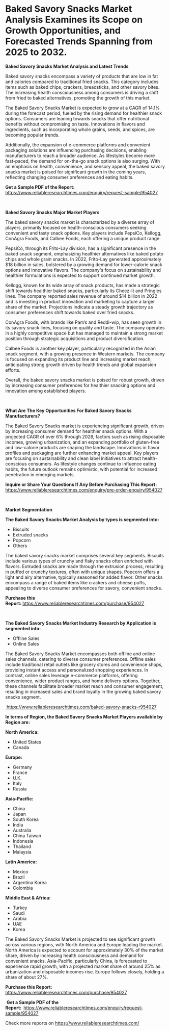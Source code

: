 <p><h1>Baked Savory Snacks Market Analysis Examines its Scope on Growth Opportunities, and Forecasted Trends Spanning from 2025 to 2032.</h1></p><p><strong>Baked Savory Snacks Market Analysis and Latest Trends</strong></p>
<p><p>Baked savory snacks encompass a variety of products that are low in fat and calories compared to traditional fried snacks. This category includes items such as baked chips, crackers, breadsticks, and other savory bites. The increasing health consciousness among consumers is driving a shift from fried to baked alternatives, promoting the growth of this market.</p><p>The Baked Savory Snacks Market is expected to grow at a CAGR of 14.1% during the forecast period, fueled by the rising demand for healthier snack options. Consumers are leaning towards snacks that offer nutritional benefits without compromising on taste. Innovations in flavors and ingredients, such as incorporating whole grains, seeds, and spices, are becoming popular trends. </p><p>Additionally, the expansion of e-commerce platforms and convenient packaging solutions are influencing purchasing decisions, enabling manufacturers to reach a broader audience. As lifestyles become more fast-paced, the demand for on-the-go snack options is also surging. With an emphasis on health, convenience, and sensory appeal, the baked savory snacks market is poised for significant growth in the coming years, reflecting changing consumer preferences and eating habits.</p></p>
<p><strong>Get a Sample PDF of the Report:&nbsp;</strong> <a href="https://www.reliableresearchtimes.com/enquiry/request-sample/954027?utm_campaign=3227&utm_medium=2&utm_source=Github&utm_content=ia&utm_term=07032025&utm_id=baked-savory-snacks">https://www.reliableresearchtimes.com/enquiry/request-sample/954027</a></p>
<p>&nbsp;</p>
<p><strong>Baked Savory Snacks Major Market Players</strong></p>
<p><p>The baked savory snacks market is characterized by a diverse array of players, primarily focused on health-conscious consumers seeking convenient and tasty snack options. Key players include PepsiCo, Kellogg, ConAgra Foods, and Calbee Foods, each offering a unique product range.</p><p>PepsiCo, through its Frito-Lay division, has a significant presence in the baked snack segment, emphasizing healthier alternatives like baked potato chips and whole grain snacks. In 2022, Frito-Lay generated approximately $18 billion in sales, bolstered by a growing demand for lower-calorie snack options and innovative flavors. The company's focus on sustainability and healthier formulations is expected to support continued market growth.</p><p>Kellogg, known for its wide array of snack products, has made a strategic shift towards healthier baked snacks, particularly its Cheez-It and Pringles lines. The company reported sales revenue of around $14 billion in 2022 and is investing in product innovation and marketing to capture a larger share of the market. Projections indicate a steady growth trajectory as consumer preferences shift towards baked over fried snacks.</p><p>ConAgra Foods, with brands like Pam’s and Reddi-wip, has seen growth in its savory snack lines, focusing on quality and taste. The company operates in a highly competitive space but has managed to maintain a strong market position through strategic acquisitions and product diversification.</p><p>Calbee Foods is another key player, particularly recognized in the Asian snack segment, with a growing presence in Western markets. The company is focused on expanding its product line and increasing market reach, anticipating strong growth driven by health trends and global expansion efforts.</p><p>Overall, the baked savory snacks market is poised for robust growth, driven by increasing consumer preferences for healthier snacking options and innovation among established players.</p></p>
<p>&nbsp;</p>
<p><strong>What Are The Key Opportunities For Baked Savory Snacks Manufacturers?</strong></p>
<p><p>The Baked Savory Snacks market is experiencing significant growth, driven by increasing consumer demand for healthier snack options. With a projected CAGR of over 6% through 2028, factors such as rising disposable incomes, growing urbanization, and an expanding portfolio of gluten-free and low-calorie products are shaping the landscape. Innovations in flavor profiles and packaging are further enhancing market appeal. Key players are focusing on sustainability and clean label initiatives to attract health-conscious consumers. As lifestyle changes continue to influence eating habits, the future outlook remains optimistic, with potential for increased penetration in emerging markets.</p></p>
<p><strong>Inquire or Share Your Questions If Any Before Purchasing This Report:</strong> <a href="https://www.reliableresearchtimes.com/enquiry/pre-order-enquiry/954027?utm_campaign=3227&utm_medium=2&utm_source=Github&utm_content=ia&utm_term=07032025&utm_id=baked-savory-snacks">https://www.reliableresearchtimes.com/enquiry/pre-order-enquiry/954027</a></p>
<p>&nbsp;</p>
<p><strong>Market Segmentation</strong></p>
<p><strong>The Baked Savory Snacks Market Analysis by types is segmented into:</strong></p>
<p><ul><li>Biscuits</li><li>Extruded snacks</li><li>Popcorn</li><li>Others</li></ul></p>
<p><p>The baked savory snacks market comprises several key segments. Biscuits include various types of crunchy and flaky snacks often enriched with flavors. Extruded snacks are made through the extrusion process, resulting in puffed or crunchy textures, often with unique shapes. Popcorn offers a light and airy alternative, typically seasoned for added flavor. Other snacks encompass a range of baked items like crackers and cheese puffs, appealing to diverse consumer preferences for savory, convenient snacks.</p></p>
<p><strong>Purchase this Report:&nbsp;</strong><a href="https://www.reliableresearchtimes.com/purchase/954027?utm_campaign=3227&utm_medium=2&utm_source=Github&utm_content=ia&utm_term=07032025&utm_id=baked-savory-snacks">https://www.reliableresearchtimes.com/purchase/954027</a></p>
<p>&nbsp;</p>
<p><strong>The Baked Savory Snacks Market Industry Research by Application is segmented into:</strong></p>
<p><ul><li>Offline Sales</li><li>Online Sales</li></ul></p>
<p><p>The Baked Savory Snacks Market encompasses both offline and online sales channels, catering to diverse consumer preferences. Offline sales include traditional retail outlets like grocery stores and convenience shops, providing instant access and personalized shopping experiences. In contrast, online sales leverage e-commerce platforms, offering convenience, wider product ranges, and home delivery options. Together, these channels facilitate broader market reach and consumer engagement, resulting in increased sales and brand loyalty in the growing baked savory snacks segment.</p></p>
<p><a href="https://www.reliableresearchtimes.com/baked-savory-snacks-r954027?utm_campaign=3227&utm_medium=2&utm_source=Github&utm_content=ia&utm_term=07032025&utm_id=baked-savory-snacks">&nbsp;https://www.reliableresearchtimes.com/baked-savory-snacks-r954027</a></p>
<p><strong>In terms of Region, the Baked Savory Snacks Market Players available by Region are:</strong></p>
<p>
    <p> <strong> North America: </strong>
        <ul>
            <li>United States</li>
            <li>Canada</li>
        </ul>
        </p> 
    <p> <strong> Europe: </strong>
        <ul>
            <li>Germany</li>
            <li>France</li>
            <li>U.K.</li>
            <li>Italy</li>
            <li>Russia</li>
        </ul>
        </p> 
    <p> <strong> Asia-Pacific: </strong>
        <ul>
            <li>China</li>
            <li>Japan</li>
            <li>South Korea</li>
            <li>India</li>
            <li>Australia</li>
            <li>China Taiwan</li>
            <li>Indonesia</li>
            <li>Thailand</li>
            <li>Malaysia</li>
        </ul>
        </p> 
    <p> <strong> Latin America: </strong>
        <ul>
            <li>Mexico</li>
            <li>Brazil</li>
            <li>Argentina Korea</li>
            <li>Colombia</li>
        </ul>
        </p> 
    <p> <strong> Middle East & Africa: </strong>
        <ul>
            <li>Turkey</li>
            <li>Saudi</li>
            <li>Arabia</li>
            <li>UAE</li>
            <li>Korea</li>
        </ul>
    </p>
    </p>
<p><p>The Baked Savory Snacks Market is projected to see significant growth across various regions, with North America and Europe leading the market. North America is expected to account for approximately 30% of the market share, driven by increasing health consciousness and demand for convenient snacks. Asia-Pacific, particularly China, is forecasted to experience rapid growth, with a projected market share of around 25% as urbanization and disposable incomes rise. Europe follows closely, holding a share of about 27%.</p></p>
<p><strong>Purchase this Report: </strong><a href="https://www.reliableresearchtimes.com/purchase/954027?utm_campaign=3227&utm_medium=2&utm_source=Github&utm_content=ia&utm_term=07032025&utm_id=baked-savory-snacks">https://www.reliableresearchtimes.com/purchase/954027</a></p>
<p>&nbsp;<strong>Get a Sample PDF of the Report:&nbsp;&nbsp;</strong><a href="https://www.reliableresearchtimes.com/enquiry/request-sample/954027?utm_campaign=3227&utm_medium=2&utm_source=Github&utm_content=ia&utm_term=07032025&utm_id=baked-savory-snacks">https://www.reliableresearchtimes.com/enquiry/request-sample/954027</a></p>
<p><strong></strong></p>
<p>Check more reports on <a href="https://www.reliableresearchtimes.com/?utm_campaign=3227&utm_medium=2&utm_source=Github&utm_content=ia&utm_term=07032025&utm_id=baked-savory-snacks">https://www.reliableresearchtimes.com/</a></p>